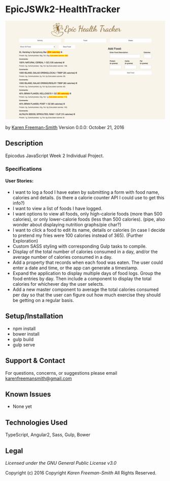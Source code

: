 # EpicJSWk2-HealthTracker
![screenshot of project running](screenshot.png)

by [Karen Freeman-Smith](https://github.com/karenfreemansmith)
Version 0.0.0: October 21, 2016

## Description
Epicodus JavaScript Week 2 Individual Project.

### Specifications
#### User Stories:
* I want to log a food I have eaten by submitting a form with food name, calories and details.
  (is there a calorie counter API I could use to get this info?)
* I want to view a list of foods I have logged.
* I want options to view all foods, only high-calorie foods (more than 500 calories), or only lower-calorie foods (less than 500 calories).
  (pipe, also wonder about displaying nutrition graphs/pie char?)
* I want to click a food to edit its name, details or calories (in case I decide to pretend my fries were 100 calories instead of 365).
(Further Exploration)
* Custom SASS styling with corresponding Gulp tasks to compile.
* Display of the total number of calories consumed in a day, and/or the average number of calories consumed in a day.
* Add a property that records when each food was eaten. The user could enter a date and time, or the app can generate a timestamp.
* Expand the application to display multiple days of food logs. Group the food entries by day. Then include a component to display the total calories for whichever day the user selects.
* Add a new master component to average the total calories consumed per day so that the user can figure out how much exercise they should be getting on a regular basis.

## Setup/Installation
* npm install
* bower install
* gulp build
* gulp serve

## Support & Contact
For questions, concerns, or suggestions please email karenfreemansmith@gmail.com

## Known Issues
* None yet

## Technologies Used
TypeScript, Angular2, Sass, Gulp, Bower

## Legal
*Licensed under the GNU General Public License v3.0*

Copyright (c) 2016 Copyright _Karen Freeman-Smith_ All Rights Reserved.
